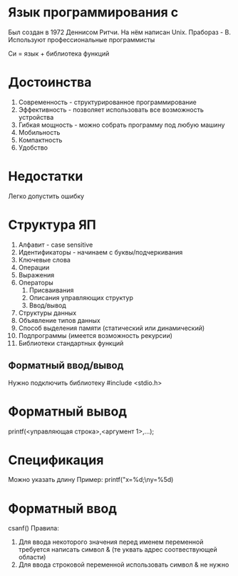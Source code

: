 # Язык программирования c
Был создан в 1972 Деннисом Ритчи. На нём написан Unix. Прабораз - B. Используют профессиональные программисты

Си = язык + библиотека функций
# Достоинства
1. Современность - структурированное программирование
2. Эффективность - позволяет использовать все возможность устройства 
3. Гибкая мощность - можно собрать программу под любую машину
4. Мобильность
5. Компактность
6. Удобство

# Недостатки
Легко допустить ошибку

# Структура ЯП
1. Алфавит - case sensitive
2. Идентификаторы - начинаем с буквы/подчеркивания
3. Ключевые слова
4. Операции
5. Выражения
6. Операторы
   1. Присваивания
   2. Описания управляющих структур
   3. Ввод/вывод
7. Структуры данных
8. Объявление типов данных
9. Способ выделения памяти (статический или динамический)
10. Подпрограммы (имеется возможность рекурсии)
11. Библиотеки стандартных функций

## Форматный ввод/вывод
Нужно подключить библиотеку #include <stdio.h>

# Форматный вывод
printf(<управляющая строка>,<аргумент 1>,...);

# Спецификация
Можно указать длину
Пример:
printf("x=%d;\ny=%5d)

# Форматный ввод
csanf()
Правила:
1. Для ввода некоторого значения перед именем переменной требуется написать символ & (те уквать адрес соотвествующей области)
2. Для ввода строковой переменной использовать символ & не нужно